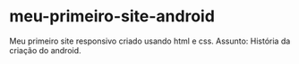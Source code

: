 # meu-primeiro-site-android
 Meu primeiro site responsivo criado usando html e css. Assunto: História da criação do android.
